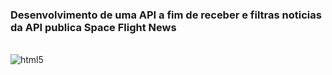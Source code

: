 ### Desenvolvimento de uma API a fim de receber e filtras noticias da API publica Space Flight News

<div style="display: inline_block"><br/>
  <img align="center" alt="html5" src="https://img.shields.io/badge/FastAPI-005571?style=for-the-badge&logo=fastapi"/>
</div>

